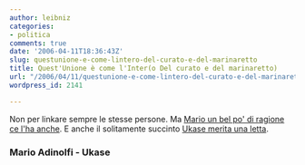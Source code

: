 ```yaml
---
author: leibniz
categories:
- politica
comments: true
date: '2006-04-11T18:36:43Z'
slug: questunione-e-come-lintero-del-curato-e-del-marinaretto
title: Quest'Unione è come l'Inter(o Del curato e del marinaretto)
url: "/2006/04/11/questunione-e-come-lintero-del-curato-e-del-marinaretto/"
wordpress_id: 2141

---
```

Non per linkare sempre le stesse persone. Ma [Mario un bel po' di ragione ce l'ha anche](http://marioadinolfi.ilcannocchiale.it/?id_blogdoc=946673). E anche il solitamente succinto [Ukase merita una letta](http://ukase.ilcannocchiale.it/?id_blogdoc=947666).


### Mario Adinolfi - Ukase
